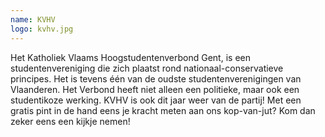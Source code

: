 ```yaml
---
name: KVHV
logo: kvhv.jpg
---
```

Het Katholiek Vlaams Hoogstudentenverbond Gent, is een studentenvereniging die zich plaatst rond nationaal-conservatieve principes. Het is tevens één van de oudste studentenverenigingen van Vlaanderen. Het Verbond heeft niet alleen een politieke, maar ook een studentikoze werking.
KVHV is ook dit jaar weer van de partij! Met een gratis pint in de hand eens je kracht meten aan ons kop-van-jut? Kom dan zeker eens een kijkje nemen!